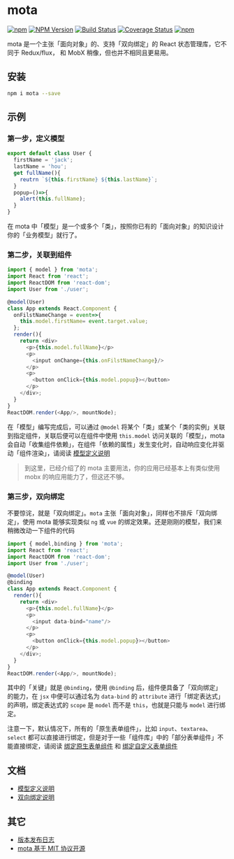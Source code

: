 # mota

[![npm](https://img.shields.io/npm/l/mota.svg)](LICENSE.md)
[![NPM Version](https://img.shields.io/npm/v/mota.svg)](https://www.npmjs.com/package/mota)
[![Build Status](https://www.travis-ci.org/Houfeng/mota.svg?branch=master)](https://www.travis-ci.org/Houfeng/mota)
[![Coverage Status](https://coveralls.io/repos/github/Houfeng/mota/badge.svg?branch=dev)](https://coveralls.io/github/Houfeng/mota?branch=dev)
[![npm](https://img.shields.io/npm/dt/mota.svg)](https://www.npmjs.com/package/mota)

mota 是一个主张「面向对象」的、支持「双向绑定」的 React 状态管理库，它不同于 Redux/flux，
和 MobX 稍像，但也并不相同且更易用。

## 安装

```sh
npm i mota --save
```

## 示例

### 第一步，定义模型

```js
export default class User {
  firstName = 'jack';
  lastName = 'hou';
  get fullName(){
    reutrn `${this.firstName} ${this.lastName}`;
  }
  popup=()=>{
    alert(this.fullName);
  }
}
```

在 mota 中「模型」是一个或多个「类」，按照你已有的「面向对象」的知识设计你的「业务模型」就行了。


### 第二步，关联到组件
```js
import { model } from 'mota';
import React from 'react';
import ReactDOM from 'react-dom';
import User from './user';

@model(User)
class App extends React.Component {
  onFilstNameChange = event=>{
    this.model.firstName= event.target.value;
  };
  render(){
    return <div>
      <p>{this.model.fullName}</p>
      <p>
        <input onChange={this.onFilstNameChange}/>
      </p>
      <p>
        <button onClick={this.model.popup}></button>
      </p>
    </div>;
  }
}
ReactDOM.render(<App/>, mountNode);
```

在「模型」编写完成后，可以通过 `@model` 将某个「类」或某个「类的实例」关联到指定组件，关联后便可以在组件中使用 `this.model` 访问关联的「模型」，mota 会自动「收集组件依赖」，在组件「依赖的属性」发生变化时，自动响应变化并驱动「组件渲染」，请阅读 [模型定义说明](./markdowns/model.md)


> 到这里，已经介绍了的 mota 主要用法，你的应用已经基本上有类似使用 mobx 的响应用能力了，但这还不够。


### 第三步，双向绑定

不要惊诧，就是「双向绑定」。`mota` 主张「面向对象」，同样也不排斥「双向绑定」，使用 mota 能够实现类似 `ng` 或 `vue` 的绑定效果。还是刚刚的模型，我们来稍微改动一下组件的代码

```js
import { model,binding } from 'mota';
import React from 'react';
import ReactDOM from 'react-dom';
import User from './user';

@model(User)
@binding
class App extends React.Component {
  render(){
    return <div>
      <p>{this.model.fullName}</p>
      <p>
        <input data-bind="name"/>
      </p>
      <p>
        <button onClick={this.model.popup}></button>
      </p>
    </div>;
  }
}
ReactDOM.render(<App/>, mountNode);
```

其中的「关键」就是 `@binding`，使用 `@binding` 后，组件便具备了「双向绑定」的能力，在 `jsx` 中便可以通过名为 `data-bind` 的 `attribute` 进行「绑定表达式」的声明，绑定表达式的 `scope` 是 `model` 而不是 `this`，也就是只能与 `model` 进行绑定。

注意一下，默认情况下，所有的「原生表单组件」，比如 `input`、`textarea`、`select` 都可以直接进行绑定，但是对于一些「组件库」中的「部分表单组件」不能直接绑定，请阅读 [绑定原生表单组件](./markdowns/binding-builtin.md) 和 [绑定自定义表单组件](./markdowns/binding-custom.md)

## 文档
- [模型定义说明](./markdowns/model.md)
- [双向绑定说明](./markdowns/binding.md)

## 其它
- [版本发布日志](https://github.com/Houfeng/mota/releases)
- [mota 基于 MIT 协议开源](https://tldrlegal.com/license/mit-license)